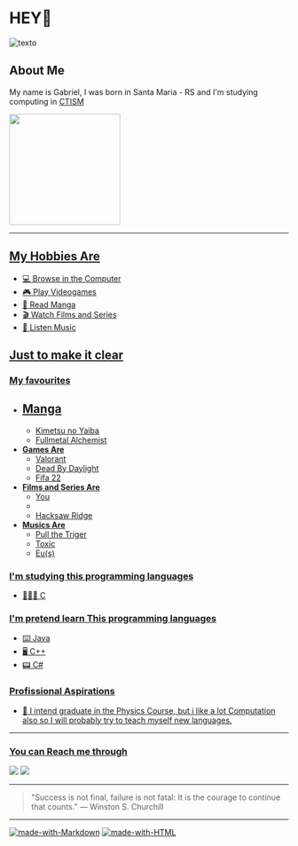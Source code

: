 # HEY👋

![texto](https://thumbs.gfycat.com/AbandonedWelldocumentedJackal-size_restricted.gif)


## **About Me**



My name is Gabriel, I was born in Santa Maria - RS and I'm studying computing in [CTISM](https://www.ufsm.br/unidades-universitarias/ctism/) 

<div align="left">
  <a href="https://github.com/Voi9d">
  <img height="200em" src="https://github-readme-stats.vercel.app/api?username=Voi9d&show_icons=true&theme=tokyonight&include_all_commits=true&count_private=true"/>
</div>

***

## My Hobbies Are
- 💻 Browse in the Computer
- 🎮 Play Videogames
- 📖 Read Manga
- 🎬 Watch Films and Series
- 🎵 Listen Music

## Just to make it clear

### My favourites 
- **Manga**
   - 
   - Kimetsu no Yaiba
   - Fullmetal Alchemist
- **Games Are**
   - Valorant
   - Dead By Daylight
   - Fifa 22
- **Films and Series Are**
   - You
   - 
   - Hacksaw Ridge
- **Musics Are**
   - Pull the Triger
   - Toxic
   - Eu(s)


### I'm studying this programming languages 
- 👨🏻‍💻 C

### I'm pretend learn This programming languages
- ⌨️ Java
- 🖥 C++
- 📟 C#

### Profissional Aspirations
- 💼 I intend graduate in the Physics Course, but i like a lot Computation also so I will probably try to teach myself new languages.

***
 
### You can Reach me through
<a href = "mailto:diogenes.steca@gmail.com"><img src="https://img.shields.io/badge/-Gmail-%23333?style=for-the-badge&logo=gmail&logoColor=white" target="_blank"></a>
<a href = "https://twitter.com/naoeoVoidAppend"><img src="https://img.shields.io/badge/Twitter-1DA1F2?style=for-the-badge&logo=twitter&logoColor=white" target="_blank"></a>
***
> "Success is not final, failure is not fatal: It is the courage to continue that counts." — Winston S. Churchill

***
[![made-with-Markdown](https://img.shields.io/badge/Made%20with-Markdown-1f425f.svg)](http://commonmark.org)
[![made-with-HTML](https://img.shields.io/badge/Made%20with-HTML-ff9900.svg)](https://html.com/about/)








